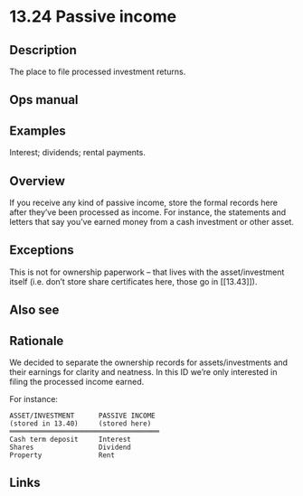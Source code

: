 # 13.24 Passive income

## Description

The place to file processed investment returns.

## Ops manual

## Examples

Interest; dividends; rental payments.

## Overview

If you receive any kind of passive income, store the formal records here after they’ve been processed as income. For instance, the statements and letters that say you’ve earned money from a cash investment or other asset.

## Exceptions

This is not for ownership paperwork – that lives with the asset/investment itself (i.e. don’t store share certificates here, those go in [[13.43]]).

## Also see

## Rationale

We decided to separate the ownership records for assets/investments and their earnings for clarity and neatness. In this ID we’re only interested in filing the processed income earned.

For instance:

```
ASSET/INVESTMENT      PASSIVE INCOME
(stored in 13.40)     (stored here)
═════════════════════════════════════
Cash term deposit     Interest
Shares                Dividend
Property              Rent
```

## Links
